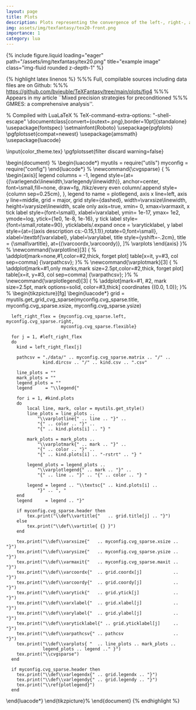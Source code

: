 ```yaml
---
layout: page
title: Plots
description: Plots representing the convergence of the left-, right-, and flexible-preconditioned GMRES errors. 
img: assets/img/texfantasy/tex20-front.png
importance: 1
category: lua
---
```


<div class="row">
    <div class="col-sm mt-3 mt-md-0">
        {% include figure.liquid loading="eager" path="/assets/img/texfantasy/tex20.png" title="example image" class="img-fluid rounded z-depth-1" %}
    </div>
</div>

{% highlight latex linenos %}
%%% Full, compilable sources including data files are on Github: 
%%% https://github.com/bvieuble/TeXFantasy/tree/main/plots/fig4
%%% Appears in my article ``Mixed precision strategies for preconditioned 
%%% GMRES: a comprehensive analysis''.

% Compiled with LuaLaTeX
% TeX-command-extra-options: "-shell-escape"
\documentclass[convert={outext=.png},border=10pt]{standalone}
\usepackage{fontspec}
\setmainfont{Roboto}
\usepackage{pgfplots}
\pgfplotsset{compat=newest}
\usepackage{amsmath}
\usepackage{luacode}

\input{color_theme.tex}
\pgfplotsset{filter discard warning=false}

\begin{document}
%
\begin{luacode*}
  myutils = require("utils")
  myconfig = require("config")
\end{luacode*}
%
\newcommand{\cvgsparse}
{ %
  \begin{axis}[
      legend columns = -1,
      legend style={at={(\varlegendx\linewidth,\varlegendy\linewidth)}, 
                    anchor=center, font=\small,fill=none, draw=fg,
                    /tikz/every even column/.append style={column sep=0.25cm},
                    },
      legend to name = plotlegend,
      axis x line=left,
      axis y line=middle,
      grid = major,
      grid style={dashed},
      width=\varxsize\linewidth,
      height=\varysize\linewidth,
      scale only axis=true,
      xmin= 0,
      xmax=\varmaxit,
      x tick label style={font=\small},
      xlabel=\varxlabel,
      ymin= 1e-17,
      ymax= 1e2,
      ymode=log,
      ytick={1e0, 1e-8, 1e-16},
      y tick label style={font=\small,rotate=90},
      yticklabels/.expand once = \varyticklabel,
      y label style={at={(axis description cs:-0.15,1.1)},rotate=0,font=\small},
      xlabel=\textbf{\varxlabel},
      ylabel=\varylabel,
      title style={yshift=-.2cm},
      title = {\small\vartitle},
      at={(\varcoordx,\varcoordy)},
    ]%
    \varplots
  \end{axis}
}%
%
\newcommand{\varplotline}[3]
{ %
  \addplot[mark=none,#1,color=#2,thick, forget plot] table[x=it, y=#3, 
           col sep=comma] {\varpathcsv};
}%
%
\newcommand{\varplotmark}[3]
{ %
  \addplot[mark=#1,only marks,mark size=2.5pt,color=#2,thick, forget plot] 
    table[x=it, y=#3, col sep=comma] {\varpathcsv};
}%
%
\newcommand{\varplotlegend}[3]
{ %
  \addplot[mark=#1, #2, mark size=2.5pt, mark options=solid, 
           color=#3,thick] coordinates {(0.0, 1.0)};
}%
%
\begin{tikzpicture}[fg]
  \begin{luacode*} 
      grid = myutils.get_grid_cvg_sparse(myconfig.cvg_sparse.title,
                                         myconfig.cvg_sparse.xsize, 
                                         myconfig.cvg_sparse.ysize)

      left_right_flex = {myconfig.cvg_sparse.left, myconfig.cvg_sparse.right, 
                         myconfig.cvg_sparse.flexible}

      for j = 1, #left_right_flex
      do
        kind = left_right_flex[j]

        pathcsv = "./data/" .. myconfig.cvg_sparse.matrix .. "/" .. 
                  kind.dircsv .. "/" .. kind.csv .. ".csv"
            
        line_plots = ""
        mark_plots = ""
        legend_plots = ""
        legend     = "\\legend{"

        for i = 1, #kind.plots
        do
            local line, mark, color = myutils.get_style()
            line_plots = line_plots .. 
                "\\varplotline{" .. line .. "}" ..
                "{" .. color .. "}" ..
                "{" .. kind.plots[i] .. "} "

            mark_plots = mark_plots .. 
                "\\varplotmark{" .. mark .. "}" ..
                "{" .. color .. "}" ..
                "{" .. kind.plots[i] .. "-rstrt" .. "} "

            legend_plots = legend_plots .. 
                "\\varplotlegend{" .. mark .. "}" ..
                "{" .. line .. "}" .. "{" .. color .. "} " 

            legend = legend .. "\\textsc{" .. kind.plots[i] ..
                "}" .. ", "
        end
        legend     = legend .. "}"

        if myconfig.cvg_sparse.header then
            tex.print("\\def\\vartitle{"   .. grid.title[j] .. "}")
        else
            tex.print("\\def\\vartitle{ {} }")
        end

        tex.print("\\def\\varxsize{"   .. myconfig.cvg_sparse.xsize .. "}")
        tex.print("\\def\\varysize{"   .. myconfig.cvg_sparse.ysize .. "}")
        tex.print("\\def\\varmaxit{"   .. myconfig.cvg_sparse.maxit .. "}")
        tex.print("\\def\\varcoordx{"  .. grid.coordx[j]            .. "}")
        tex.print("\\def\\varcoordy{"  .. grid.coordy[j]            .. "}")
        tex.print("\\def\\varytick{"   .. grid.ytick[j]             .. "}")
        tex.print("\\def\\varxlabel{"  .. grid.xlabel[j]            .. "}")
        tex.print("\\def\\varylabel{"  .. grid.ylabel[j]            .. "}")
        tex.print("\\def\\varyticklabel{" .. grid.yticklabel[j]     .. "}")
        tex.print("\\def\\varpathcsv{" .. pathcsv                   .. "}")
        tex.print("\\def\\varplots{ "  .. line_plots .. mark_plots .. 
                  legend_plots .. legend .." }")
        tex.print("\\cvgsparse")
      end

      if myconfig.cvg_sparse.header then
        tex.print("\\def\\varlegendx{" .. grid.legendx .. "}")
        tex.print("\\def\\varlegendy{" .. grid.legendy .. "}")
        tex.print("\\ref{plotlegend}")
      end
  \end{luacode*}
\end{tikzpicture}%
\end{document}
{% endhighlight %}
